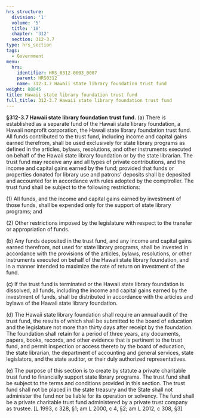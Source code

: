 ```yaml
---
hrs_structure:
  division: '1'
  volume: '5'
  title: '18'
  chapter: '312'
  section: 312-3.7
type: hrs_section
tags:
  - Government
menu:
  hrs:
    identifier: HRS_0312-0003_0007
    parent: HRS0312
    name: 312-3.7 Hawaii state library foundation trust fund
weight: 88045
title: Hawaii state library foundation trust fund
full_title: 312-3.7 Hawaii state library foundation trust fund
---
```

**§312-3.7 Hawaii state library foundation trust fund.** (a) There is established as a separate fund of the Hawaii state library foundation, a Hawaii nonprofit corporation, the Hawaii state library foundation trust fund. All funds contributed to the trust fund, including income and capital gains earned therefrom, shall be used exclusively for state library programs as defined in the articles, bylaws, resolutions, and other instruments executed on behalf of the Hawaii state library foundation or by the state librarian. The trust fund may receive any and all types of private contributions, and the income and capital gains earned by the fund; provided that funds or properties donated for library use and patrons' deposits shall be deposited and accounted for in accordance with rules adopted by the comptroller. The trust fund shall be subject to the following restrictions:

(1) All funds, and the income and capital gains earned by investment of those funds, shall be expended only for the support of state library programs; and

(2) Other restrictions imposed by the legislature with respect to the transfer or appropriation of funds.

(b) Any funds deposited in the trust fund, and any income and capital gains earned therefrom, not used for state library programs, shall be invested in accordance with the provisions of the articles, bylaws, resolutions, or other instruments executed on behalf of the Hawaii state library foundation, and in a manner intended to maximize the rate of return on investment of the fund.

(c) If the trust fund is terminated or the Hawaii state library foundation is dissolved, all funds, including the income and capital gains earned by the investment of funds, shall be distributed in accordance with the articles and bylaws of the Hawaii state library foundation.

(d) The Hawaii state library foundation shall require an annual audit of the trust fund, the results of which shall be submitted to the board of education and the legislature not more than thirty days after receipt by the foundation. The foundation shall retain for a period of three years, any documents, papers, books, records, and other evidence that is pertinent to the trust fund, and permit inspection or access thereto by the board of education, the state librarian, the department of accounting and general services, state legislators, and the state auditor, or their duly authorized representatives.

(e) The purpose of this section is to create by statute a private charitable trust fund to financially support state library programs. The trust fund shall be subject to the terms and conditions provided in this section. The trust fund shall not be placed in the state treasury and the State shall not administer the fund nor be liable for its operation or solvency. The fund shall be a private charitable trust fund administered by a private trust company as trustee. [L 1993, c 328, §1; am L 2000, c 4, §2; am L 2012, c 308, §3]
